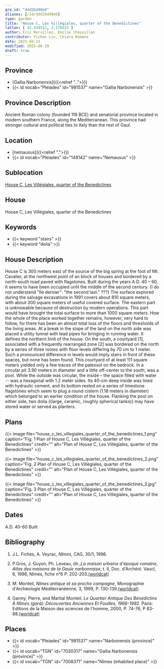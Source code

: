 ```yaml
---
gre_id: "4dd2bd40e6"
aliases: [/id/4dd2bd40e6]
type: garden
title: "House C, Les Villégiales, quarter of the Benedictines"
latlon: [ 42.439512, 3.176623 ]
author: Eric Morvillez, Emilie Chassillan
contributor: Yichen Liu, Chiara Romano 
date: 2021-04-21
modified: 2025-06-29
draft: true
---
```


## Province

- [Gallia Narbonensis]({{<relref "..">}})
- {{< id vocab="Pleiades" id="981537" name="Gallia Narbonensis" >}}

## Province Description

Ancient Roman colony (founded 118 BCE) and senatorial province located in modern southern France, along the Mediterranean. This province had stronger cultural and political ties to Italy than the rest of Gaul.

## Location

- [nemausus]({{<relref ".">}})
- {{< id vocab="Pleiades" id="148142" name="Nemausus" >}}

## Sublocation

[House C, Les Villégiales, quarter of the Benedictines](#)

## House

House C, Les Villégiales, quarter of the Benedictines

## Keywords

- {{< keyword "stairs" >}}
- {{< keyword "dolia" >}}


## House Description

House C is 300 meters east of the source of the big spring at the foot of Mt. Cavalier, at the northwest point of an block of houses and bordered by a north-south road paved with flagstones.  Built during the years A.D. 40 – 60, it seems to have been occupied until the middle of the second century. {I do not understand "IIe dernier":  "the second last." ???}  The surface explored during the salvage excavations in 1991 covers about 810 square meters, with about 300 square meters of useful covered surface.  The eastern part is unknowable because of destruction by modern operations. This part would have brought the total surface to more than 1000 square meters.  How the whole of the place worked together remains, however, very hard to follow, for there has been an almost total loss of the floors and thresholds of the living areas.  At a break in the slope of the land on the north side was placed a utility tunnel with lead pipes for bringing in running water.  It defines the northern limit of the house.  On the south, a courtyard [1], associated with a frequently rearranged zone [2] was bordered on the north by a series of three rooms with floor levels differing by 70 cm to 1 meter.  Such a pronounced difference in levels would imply stairs in front of these spaces, but none has been found. This courtyard of at least 111 square meters yielded only a few traces of the paleosol on the bedrock. In a circular pit 3.90 meters in diameter and a little off-center to the south, was a pool.  While the outside was circular, the inside – the space filled with water --  was a hexagonal with 1.2 meter sides.  Its 40-cm deep inside was lined with hydraulic cement, and its bottom rested on a series of limestone flagstones which seem to plug a round cistern (1.18 meters in diameter) which belonged to an earlier condition of the house.  Flanking the pool on either side, two dolia {(large, ceramic, roughly spherical  tanks)} may have stored water or served as planters.

## Plans

{{< image file="house_c_les_villegiales_quarter_of_the_benedictines_1.png" caption="Fig. 1 Plan of House C, Les Villégiales, quarter of the Benedictines" credit="" alt="Plan of House C, Les Villégiales, quarter of the Benedictines" >}}

{{< image file="house_c_les_villegiales_quarter_of_the_benedictines_2.png" caption="Fig. 2 Plan of House C, Les Villégiales, quarter of the Benedictines" credit="" alt="Plan of House C, Les Villégiales, quarter of the Benedictines" >}}

{{< image file="house_c_les_villegiales_quarter_of_the_benedictines_3.jpg" caption="Fig. 3 Plan of House C, Les Villégiales, quarter of the Benedictines" credit="" alt="Plan of House C, Les Villégiales, quarter of the Benedictines" >}}

## Dates

A.D. 40-60 Built

## Bibliography

1. J.L. Fiches, A. Veyrac, *Nîmes*, CAG, 30/1, 1996.

2. P.Gros, J. Guyon, Ph. Leveau, dir.,*La maison urbaine d'époque romaine, Atlas des maisons de la Gaule narbonnaise*, t. II, Doc. d'Archéol. Vaucl, 6, 1996, Nîmes, fiche n°6 P. 202-203.[(worldcat)](https://search.worldcat.org/title/491576850)

3. M. Monteil, *Nîmes antique et sa proche campagne*, Monographie d'Archéologie Méditerranéenne, 3, 1999, P. 130-139.[(worldcat)](https://search.worldcat.org/title/643112972)

4. Garmy, Pierre, and Martial Monteil. *Le Quartier Antique Des Bénédictins À Nîmes (gard): Découvertes Anciennes Et Fouilles, 1966-1992*. Paris: Editions de la Maison des sciences de l'homme, 2000, P. 74-76, P 83-88.[(worldcat)](https://search.worldcat.org/title/45421533)

## Places

- {{< id vocab="Pleiades" id="981537" name="Narbonensis (province)" >}}
- {{< id vocab="TGN" id="7030317" name="Gallia Narbonensis (province)" >}}
- {{< id vocab="TGN" id="7008371" name="Nîmes (inhabited place)" >}}
